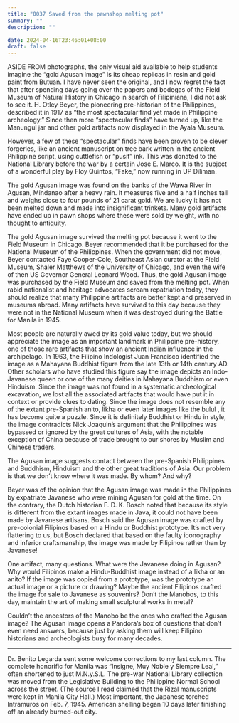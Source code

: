 ```yaml
---
title: "0037 Saved from the pawnshop melting pot"
summary: ""
description: ""

date: 2024-04-16T23:46:01+08:00
draft: false
---
```


ASIDE FROM photographs, the only visual aid available to help students imagine the “gold Agusan image” is its cheap replicas in resin and gold paint from Butuan. I have never seen the original, and I now regret the fact that after spending days going over the papers and bodegas of the Field Museum of Natural History in Chicago in search of Filipiniana, I did not ask to see it. H. Otley Beyer, the pioneering pre-historian of the Philippines, described it in 1917 as “the most  spectacular find yet made in Philippine archeology.” Since then more “spectacular finds” have turned up, like the Manungul jar and other gold artifacts now displayed in the Ayala Museum.

However, a few of these “spectacular” finds have been proven to be clever forgeries, like an ancient manuscript on tree bark written in the ancient Philippine script, using cuttlefish or “pusit” ink. This  was donated to the National Library before the war by a certain Jose E. Marco. It is the subject of a wonderful play by Floy Quintos, “Fake,” now running in UP Diliman.

The gold Agusan image was found on the banks of the Wawa River in Agusan, Mindanao after a heavy rain. It measures five and a half inches tall and weighs close to four pounds of 21 carat gold. We are lucky it has not been melted down and made into insignificant trinkets. Many gold  artifacts have ended up in pawn shops where these were sold by weight, with no thought to antiquity.

The gold Agusan image survived the melting pot because it went to the Field Museum in Chicago. Beyer recommended that it be purchased for the National Museum of the Philippines. When the government did not move, Beyer contacted Faye Cooper-Cole, Southeast Asian curator at the  Field Museum, Shaler Matthews of the University of Chicago, and even  the wife of then US Governor General Leonard Wood. Thus, the gold Agusan image was purchased by the Field Museum and saved from the melting pot. When rabid nationalist and heritage advocates scream repatriation today, they should realize that many Philippine artifacts are better kept and preserved in museums abroad. Many artifacts have survived to this day because they were not in the National Museum when it was destroyed during the Battle for Manila in 1945.

Most people are naturally awed by its gold value today, but we should appreciate the image as an important landmark in Philippine pre-history, one of those rare artifacts that show an ancient Indian influence in the archipelago. In 1963, the Filipino Indologist Juan Francisco identified the image as a Mahayana Buddhist figure from the  late 13th or 14th century AD. Other scholars who have studied this figure say the image depicts an Indo-Javanese queen or one of the many deities in Mahayana Buddhism or even Hinduism. Since the image was not found in a systematic archeological excavation, we lost all the associated artifacts that would have put it in context or provide clues to dating. Since the image does not resemble any of the extant pre-Spanish anito, likha or even later images like the bulul , it  has become quite a puzzle. Since it is definitely Buddhist or Hindu in style, the image contradicts Nick Joaquin’s argument that the Philippines was bypassed or ignored by the great cultures of Asia, with the notable exception of China because of trade brought to our shores by Muslim and Chinese traders.

The Agusan image suggests contact between the pre-Spanish Philippines and Buddhism, Hinduism and the other great traditions of Asia. Our  problem is that we don’t know where it was made. By whom? And why?

Beyer was of the opinion that the Agusan image was made in the Philippines by expatriate Javanese who were mining Agusan for gold at the time. On the contrary, the Dutch historian F. D. K. Bosch noted that because its style is different from the extant images made in Java, it could not have been made by Javanese artisans. Bosch said the Agusan image was crafted by pre-colonial Filipinos based on a Hindu or Buddhist prototype. It’s not very flattering to us, but Bosch declared that based on the faulty iconography and inferior craftsmanship, the image was made by Filipinos rather than by Javanese!

One artifact, many questions. What were the Javanese doing in Agusan? Why would Filipinos make a Hindu-Buddhist image instead of a likha or an  anito? If the image was copied from a prototype, was the prototype an actual image or a picture or drawing? Maybe the ancient Filipinos crafted the image for sale to Javanese as souvenirs? Don’t the Manobos, to this day, maintain the art of making small sculptural works in metal?

Couldn’t the ancestors of the Manobo be the ones who crafted the Agusan image? The Agusan image opens a Pandora’s box of questions that don’t even need answers, because just by asking them will keep Filipino historians and archeologists busy for many decades.

* * *

Dr. Benito Legarda sent some welcome corrections to my last column. The complete honorific for Manila was “Insigne, Muy Noble y Siempre Leal,” often shortened to just M.N.y.S.L. The pre-war National Library collection was moved from the Legislative Building to the Philippine Normal School across the street. (The source I read  claimed that the Rizal manuscripts were kept in Manila City Hall.) Most important, the Japanese torched Intramuros on Feb. 7, 1945. American shelling began 10 days later finishing off an already burned-out city.
